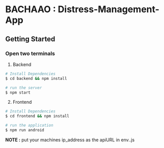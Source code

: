 
# BACHAAO : Distress-Management-App

## Getting Started

### Open two terminals
1. Backend

```bash
# Install Dependencies
$ cd backend && npm install

# run the server
$ npm start
```

2. Frontend

```bash
# Install Dependencies
$ cd frontend && npm install

# run the application
$ npm run android
```

**NOTE :** put your machines ip_address as the apiURL in env..js

